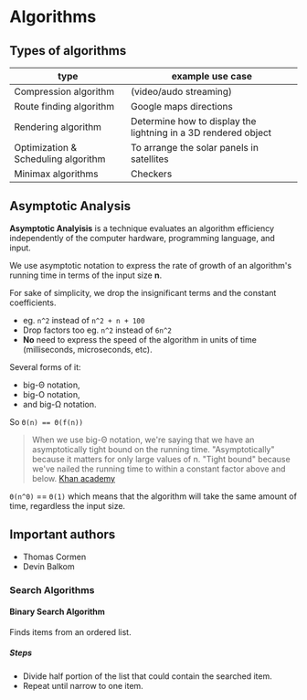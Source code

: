 # Algorithms

## Types of algorithms

type | example use case
---- | ----------------
Compression algorithm | (video/audo streaming)
Route finding algorithm | Google maps directions
Rendering algorithm | Determine how to display the lightning in a 3D rendered object
Optimization & Scheduling algorithm | To arrange the solar panels in satellites
Minimax algorithms | Checkers

## Asymptotic Analysis

**Asymptotic Analyisis** is a technique evaluates an algorithm efficiency independently of the computer hardware, programming language, and input.

We use asymptotic notation to express the rate of growth of an algorithm's running time in terms of the input size **n**.

For sake of simplicity, we drop the insignificant terms and the constant coefficients.

- eg. `n^2` instead of `n^2 + n + 100`
- Drop factors too eg. `n^2` instead of `6n^2`
- **No** need to express the speed of the algorithm in units of time (milliseconds, microseconds, etc).

Several forms of it: 
- big-Θ notation,
- big-O notation,
- and big-Ω notation.

So `Θ(n) == Θ(f(n))`

> When we use big-Θ notation, we're saying that we have an asymptotically tight bound on the running time. "Asymptotically" because it matters for only large values of n. "Tight bound" because we've nailed the running time to within a constant factor above and below.
[Khan academy](https://www.khanacademy.org/computing/computer-science/algorithms/asymptotic-notation/a/big-big-theta-notation)

`Θ(n^0)` == `Θ(1)` which means that the algorithm will take the same amount of time, regardless the input size.


## Important authors

- Thomas Cormen
- Devin Balkom

### Search Algorithms

#### Binary Search Algorithm

Finds items from an ordered list.

##### Steps

- Divide half portion of the list that could contain the searched item.
- Repeat until narrow to one item.
